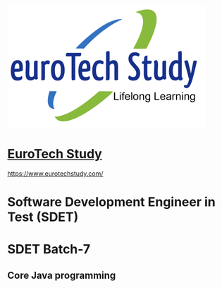  <a href="https://www.eurotechstudy.com/" target="_blank" rel="noreferrer"> <img src="logo_EuroTech-White.png" alt="EuroTech Study"/> </a>

# [EuroTech Study](https://www.eurotechstudy.com/)
https://www.eurotechstudy.com/
# 
# Software Development Engineer in Test (SDET)
# SDET Batch-7
## Core Java programming

